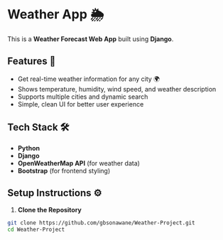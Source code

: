 # Weather App 🌦️

This is a **Weather Forecast Web App** built using **Django**.

## Features 🚀

- Get real-time weather information for any city 🌍
- Shows temperature, humidity, wind speed, and weather description
- Supports multiple cities and dynamic search
- Simple, clean UI for better user experience

## Tech Stack 🛠️

- **Python**  
- **Django**  
- **OpenWeatherMap API** (for weather data)  
- **Bootstrap** (for frontend styling)

## Setup Instructions ⚙️

1. **Clone the Repository**

```bash
git clone https://github.com/gbsonawane/Weather-Project.git
cd Weather-Project
